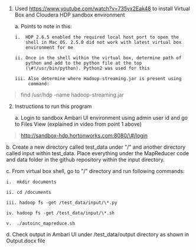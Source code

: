 1.  Used <https://www.youtube.com/watch?v=735yx2Eak48> to install
    Virtual Box and Cloudera HDP sandbox environment

    a.  Points to note in this:

        i.  HDP 2.6.5 enabled the required local host port to open the
            shell in Mac OS. 2.5.0 did not work with latest virtual box
            environment for me

        ii. Once in the shell within the virtual box, determine path of
            python and add to the python file at the top
            (\#!/usr/bin/python). Python2 was used for this

        iii. Also determine where Hadoop-streaming.jar is present using
             command:

> find /usr/hdp -name hadoop-streaming.jar

2.  Instructions to run this program

    a.  Login to sandbox Ambari UI environment using admin user id and
        go to Files View (explained in video from point 1 above)

> http://sandbox-hdp.hortonworks.com:8080/\#/login

b.  Create a new directory called test_data under "/" and another
    directory called input within test_data. Place everything under the
    MapReducer code and data folder in the github repository within the input
    directory.

c.  From virtual box shell, go to "/" directory and run following
    commands:

    i.  mkdir documents

    ii. cd /documents

    iii. hadoop fs -get /test_data/input/\*.py

    iv. hadoop fs -get /test_data/input/\*.sh

    v.  ./autoinc_mapreduce.sh

d.  Check output in Ambari UI under /test_data/output directory as shown
    in Output.docx file
